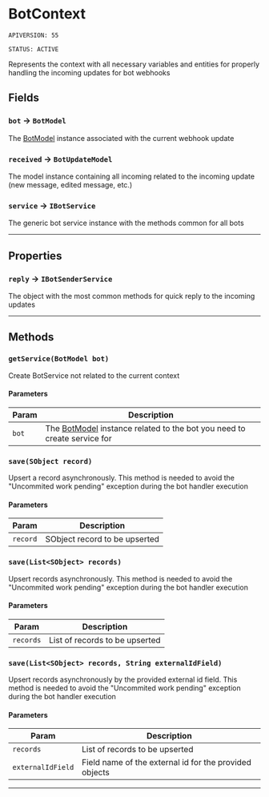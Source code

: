 # BotContext

`APIVERSION: 55`

`STATUS: ACTIVE`

Represents the context with all necessary variables and entities for properly handling the incoming updates for bot webhooks

## Fields

### `bot` → `BotModel`

The [BotModel](/types/Classes/BotModel.md) instance associated with the current webhook update

### `received` → `BotUpdateModel`

The model instance containing all incoming related to the incoming update (new message, edited message, etc.)

### `service` → `IBotService`

The generic bot service instance with the methods common for all bots

---

## Properties

### `reply` → `IBotSenderService`

The object with the most common methods for quick reply to the incoming updates

---

## Methods

### `getService(BotModel bot)`

Create BotService not related to the current context

#### Parameters

| Param | Description                                                                                           |
| ----- | ----------------------------------------------------------------------------------------------------- |
| `bot` | The [BotModel](/types/Classes/BotModel.md) instance related to the bot you need to create service for |

### `save(SObject record)`

Upsert a record asynchronously. This method is needed to avoid the "Uncommited work pending" exception during the bot handler execution

#### Parameters

| Param    | Description                   |
| -------- | ----------------------------- |
| `record` | SObject record to be upserted |

### `save(List<SObject> records)`

Upsert records asynchronously. This method is needed to avoid the "Uncommited work pending" exception during the bot handler execution

#### Parameters

| Param     | Description                    |
| --------- | ------------------------------ |
| `records` | List of records to be upserted |

### `save(List<SObject> records, String externalIdField)`

Upsert records asynchronously by the provided external id field. This method is needed to avoid the "Uncommited work pending" exception during the bot handler execution

#### Parameters

| Param             | Description                                            |
| ----------------- | ------------------------------------------------------ |
| `records`         | List of records to be upserted                         |
| `externalIdField` | Field name of the external id for the provided objects |

---
